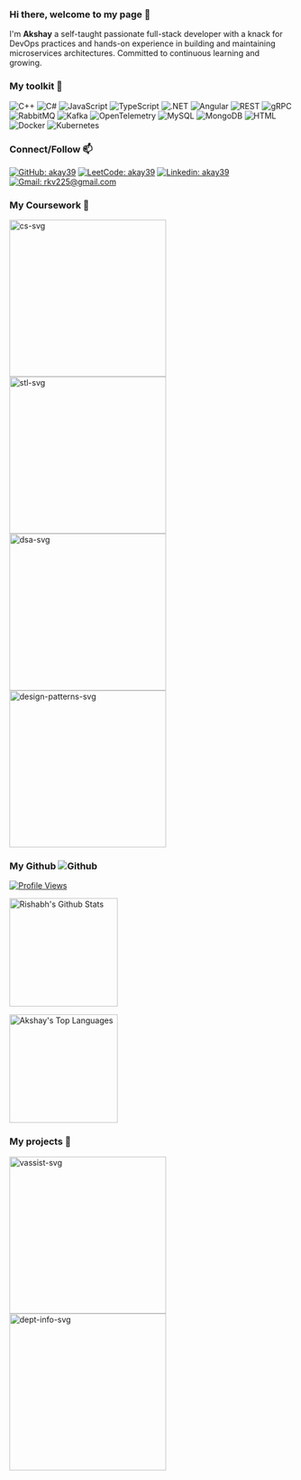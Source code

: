 ### Hi there, welcome to my page 👋

I'm **Akshay** a self-taught passionate full-stack developer with a knack for DevOps practices and hands-on experience in building and maintaining microservices architectures. Committed to continuous learning and growing.

### My toolkit 🔨

![C++](https://img.shields.io/badge/C++-blue.svg?style=flat-square&logo=cplusplus) ![C#](https://img.shields.io/badge/C%23-green.svg?style=flat-square&logo=csharp) ![JavaScript](https://img.shields.io/badge/JavaScript-black.svg?style=flat-square&logo=javascript) ![TypeScript](https://img.shields.io/badge/TypeScript-black.svg?style=flat-square&logo=typescript) ![.NET](https://img.shields.io/badge/.NET-purple.svg?style=flat-square&logo=dotnet) ![Angular](https://img.shields.io/badge/Angular-red.svg?style=flat-square&logo=angular) ![REST](https://img.shields.io/badge/REST-green.svg?style=flat-square) ![gRPC](https://img.shields.io/badge/gRPC-blue.svg?style=flat-square) ![RabbitMQ](https://img.shields.io/badge/RabbitMQ-white.svg?style=flat-square&logo=rabbitmq) ![Kafka](https://img.shields.io/badge/Kafka-black.svg?style=flat-square&logo=apachekafka) ![OpenTelemetry](https://img.shields.io/badge/OpenTelemetry-blue.svg?style=flat-square&logo=opentelemetry) ![MySQL](https://img.shields.io/badge/MySQL-white.svg?style=flat-square&logo=mysql) ![MongoDB](https://img.shields.io/badge/MongoDB-green.svg?style=flat-square&logo=mongodb) ![HTML](https://img.shields.io/badge/HTML-black.svg?style=flat-square&logo=HTML5) ![Docker](https://img.shields.io/badge/Docker-white.svg?style=flat-square&logo=docker) ![Kubernetes](https://img.shields.io/badge/Kubernetes-black.svg?style=flat-square&logo=kubernetes)

### Connect/Follow 📫

[![GitHub: akay39](https://img.shields.io/github/followers/rkv225?label=follow&style=social)](https://github.com/akay39)
[![LeetCode: akay39](https://img.shields.io/badge/Leetcode-Profile-orange?style=flat-square&logo=leetcode)](https://leetcode.com/akay39/)
[![Linkedin: akay39](https://img.shields.io/badge/-rkv225-blue?style=flat-square&logo=Linkedin&logoColor=white&link=https://www.linkedin.com/in/akay39/)](https://www.linkedin.com/in/akay39/)
[![Gmail: rkv225@gmail.com](https://img.shields.io/badge/Gmail-white?logo=gmail)](mailto:akkidpic39@gmail.com)

### My Coursework 🌱

 <a href="https://github.com/rkv225/Learning-CSharp"><img width="278" src="https://denvercoder1-github-readme-stats.vercel.app/api/pin/?username=rkv225&repo=Learning-CSharp&theme=react&bg_color=1F222E&title_color=F85D7F&hide_border=true&icon_color=F8D866&show_icons=false" alt="cs-svg"></a>
 <a href="https://github.com/rkv225/STL"><img width="278" src="https://denvercoder1-github-readme-stats.vercel.app/api/pin/?username=rkv225&repo=STL&theme=react&bg_color=1F222E&title_color=F85D7F&hide_border=true&icon_color=F8D866&show_icons=false" alt="stl-svg"></a>
 <a href="https://github.com/rkv225/Algorithms-Practise"><img width="278" src="https://denvercoder1-github-readme-stats.vercel.app/api/pin/?username=rkv225&repo=Algorithms-Practise&theme=react&bg_color=1F222E&title_color=F85D7F&hide_border=true&icon_color=F8D866&show_icons=false" alt="dsa-svg"></a>
 <a href="https://github.com/rkv225/Design-Patterns"><img width="278" src="https://denvercoder1-github-readme-stats.vercel.app/api/pin/?username=rkv225&repo=Design-Patterns&theme=react&bg_color=1F222E&title_color=F85D7F&hide_border=true&icon_color=F8D866&show_icons=false" alt="design-patterns-svg"></a>

 ### My Github ![Github](https://img.shields.io/badge/-black.svg?logo=github)

[![Profile Views](https://komarev.com/ghpvc/?username=rkv225&logo=GitHub&label=Profile%20Views&color=336699&logoColor=white&style=flat-square)](https://github.com/akay39)

<a href="https://github.com/anuraghazra/github-readme-stats"><img alt="Rishabh's Github Stats" src="https://denvercoder1-github-readme-stats.vercel.app/api/?username=rkv225&show_icons=true&include_all_commits=true&count_private=true&theme=react&hide_border=true&bg_color=1F222E&title_color=F85D7F&icon_color=F8D866" height="192px"/></a>

<a href="https://github.com/anuraghazra/github-readme-stats"><img alt="Akshay's Top Languages" src="https://denvercoder1-github-readme-stats.vercel.app/api/top-langs/?username=akki39&langs_count=8&layout=compact&theme=react&hide_border=true&bg_color=1F222E&title_color=F85D7F&icon_color=F8D866&hide=Jupyter%20Notebook,Roff" height="192px"/></a>

### My projects 🔭

 <a href="https://github.com/rkv225/vassist"><img width="278" src="https://denvercoder1-github-readme-stats.vercel.app/api/pin/?username=rkv225&repo=vassist&theme=react&bg_color=1F222E&title_color=F85D7F&hide_border=true&icon_color=F8D866&show_icons=false" alt="vassist-svg"></a>
 <a href="https://github.com/rkv225/Department-Information"><img width="278" src="https://denvercoder1-github-readme-stats.vercel.app/api/pin/?username=rkv225&repo=Department-Information&theme=react&bg_color=1F222E&title_color=F85D7F&hide_border=true&icon_color=F8D866&show_icons=false" alt="dept-info-svg"></a>
